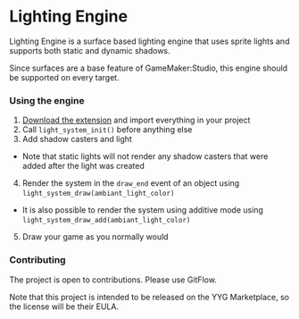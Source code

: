 # Lighting Engine

Lighting Engine is a surface based lighting engine that uses sprite lights and supports both static and dynamic shadows.

Since surfaces are a base feature of GameMaker:Studio, this engine should be supported on every target.

### Using the engine

1. [Download the extension](https://github.com/EmperorCookie/Lighting-Engine/blob/develop/extensions/LightSystem_v0_3_5.gmez) and import everything in your project
2. Call `light_system_init()` before anything else
3. Add shadow casters and light
 * Note that static lights will not render any shadow casters that were added after the light was created
4. Render the system in the `draw_end` event of an object using `light_system_draw(ambiant_light_color)`
 * It is also possible to render the system using additive mode using `light_system_draw_add(ambiant_light_color)`
5. Draw your game as you normally would

### Contributing

The project is open to contributions. Please use GitFlow.

Note that this project is intended to be released on the YYG Marketplace, so the license will be their EULA.
